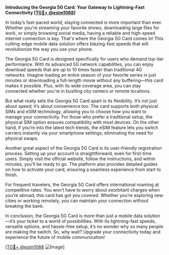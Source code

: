 **Introducing the Georgia 5G Card: Your Gateway to Lightning-Fast Connectivity [[TG💪+ @esim1088](https://t.me/s/esim1088)]**

In today’s fast-paced world, staying connected is more important than ever. Whether you're streaming your favorite shows, downloading large files for work, or simply browsing social media, having a reliable and high-speed internet connection is key. That's where the Georgia 5G Card comes in! This cutting-edge mobile data solution offers blazing-fast speeds that will revolutionize the way you use your phone.

The Georgia 5G Card is designed specifically for users who demand top-tier performance. With its advanced 5G network capabilities, you can enjoy download speeds that are up to 10 times faster than traditional 4G networks. Imagine loading an entire season of your favorite series in just minutes or downloading a full-length movie without any buffering—this card makes it possible. Plus, with its wide coverage area, you can stay connected whether you’re in bustling city centers or remote locations.

But what really sets the Georgia 5G Card apart is its flexibility. It’s not just about speed; it’s about convenience too. The card supports both physical SIMs and eSIM technology, allowing you to choose how you want to manage your connectivity. For those who prefer a traditional setup, the physical SIM option ensures compatibility with most devices. On the other hand, if you’re into the latest tech trends, the eSIM feature lets you switch carriers instantly via your smartphone settings, eliminating the need for physical swaps.

Another great aspect of the Georgia 5G Card is its user-friendly registration process. Setting up your account is straightforward, even for first-time users. Simply visit the official website, follow the instructions, and within minutes, you’ll be ready to go. The platform also provides detailed guides on how to activate your card, ensuring a seamless experience from start to finish.

For frequent travelers, the Georgia 5G Card offers international roaming at competitive rates. You won’t have to worry about exorbitant charges when you’re abroad; this card has got you covered. Whether you’re exploring new cities or working remotely, you can maintain your connection without breaking the bank.

In conclusion, the Georgia 5G Card is more than just a mobile data solution—it’s your ticket to a world of possibilities. With its lightning-fast speeds, versatile options, and hassle-free setup, it’s no wonder why so many people are making the switch. So, why wait? Upgrade your connectivity today and experience the future of mobile communication!

[[TG💪+ @esim1088](https://t.me/s/esim1088) ![Image](https://i.postimg.cc/Y0z9fWf4/image.png)]